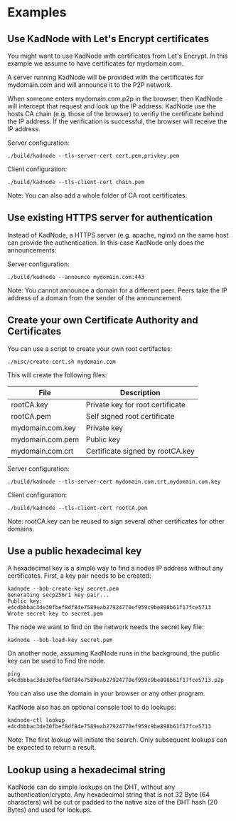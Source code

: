 # Examples

## Use KadNode with Let's Encrypt certificates

You might want to use KadNode with certificates from Let's Encrypt. In this example we assume to have certificates for mydomain.com.

A server running KadNode will be provided with the certificates for mydomain.com and will announce it to the P2P network.

When someone enters mydomain.com.p2p in the browser, then KadNode will intercept that request and look up the IP address. KadNode use the hosts CA chain (e.g. those of the browser) to verifiy the certificate behind the IP address.
Ìf the verification is successful, the browser will receive the IP address.

Server configuration:
```  
./build/kadnode --tls-server-cert cert.pem,privkey.pem
```

Client configuration:
```  
./build/kadnode --tls-client-cert chain.pem
```

Note: You can also add a whole folder of CA root certificates.

## Use existing HTTPS server for authentication

Instead of KadNode, a HTTPS server (e.g. apache, nginx) on the same host can provide the authentication. In this case KadNode only does the announcements:

Server configuration:
```  
./build/kadnode --announce mydomain.com:443
```

Note: You cannot announce a domain for a different peer. Peers take the IP address of a domain from the sender of the announcement.

## Create your own Certificate Authority and Certificates

You can use a script to create your own root certifactes:

```
./misc/create-cert.sh mydomain.com
```

This will create the following files:

File             | Description
-----------------|---------------------------------
rootCA.key       | Private key for root certificate
rootCA.pem       | Self signed root certificate
mydomain.com.key | Private key
mydomain.com.pem | Public key
mydomain.com.crt | Certificate signed by rootCA.key

Server configuration:
```
./build/kadnode --tls-server-cert mydomain.com.crt,mydomain.com.key
```

Client configuration:
```  
./build/kadnode --tls-client-cert rootCA.pem
```

Note: rootCA.key can be reused to sign several other certificates for other domains.

## Use a public hexadecimal key

A hexadecimal key is a simple way to find a nodes IP address without any certificates.
First, a key pair needs to be created:

```
kadnode --bob-create-key secret.pem
Generating secp256r1 key pair...
Public key: e4cdbbbac3de30fbef8df84e7589eab27924770ef959c9be898b61f17fce5713
Wrote secret key to secret.pem
```

The node we want to find on the network needs the secret key file:

```
kadnode --bob-load-key secret.pem
```

On another node, assuming KadNode runs in the background, the public key can be used to find the node.

```
ping e4cdbbbac3de30fbef8df84e7589eab27924770ef959c9be898b61f17fce5713.p2p
```

You can also use the domain in your browser or any other program.

KadNode also has an optional console tool to do lookups:

```
kadnode-ctl lookup e4cdbbbac3de30fbef8df84e7589eab27924770ef959c9be898b61f17fce5713
```

Note: The first lookup will initiate the search. Only subsequent lookups can be expected to return a result.

## Lookup using a hexadecimal string

KadNode can do simple lookups on the DHT, without any authentication/crypto. Any hexadecimal string that is not 32 Byte (64 characters) will be cut or padded to the native size of the DHT hash (20 Bytes) and used for lookups.
